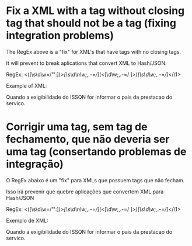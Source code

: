 # Fix a XML with a tag without closing tag that should not be a tag (fixing integration problems)

The RegEx above is a "fix" for XML's that have tags with no closing tags. 

It will prevent to break aplications that convert XML to Hash/JSON.

RegEx: <([\s\d\w=\/"\':]*)>[\s\d\n\w;,.-=\/]*(<[\d\w;,.-=\/ ]*>)[\s\d\w;,.-=\/]*<\/\1>

Example of XML:

<Correcao>Quando a exigibilidade do ISSQN for <Exportacao> informar o pais da prestacao do servico.</Correcao>

# Corrigir uma tag, sem tag de fechamento, que não deveria ser uma tag (consertando problemas de integração)

O RegEx abaixo é um "fix" para XMLs que possuem tags que não fecham.

Isso irá prevenir que quebre aplicações que convertem XML para Hash/JSON

RegEx: <([\s\d\w=\/"\':]*)>[\s\d\n\w;,.-=\/]*(<[\d\w;,.-=\/ ]*>)[\s\d\w;,.-=\/]*<\/\1>

Exemplo de XML:

<Correcao>Quando a exigibilidade do ISSQN for <Exportacao> informar o pais da prestacao do servico.</Correcao>
